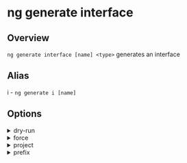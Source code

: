 <!-- Links in /docs/documentation should NOT have `.md` at the end, because they end up in our wiki at release. -->

# ng generate interface

## Overview
`ng generate interface [name] <type>` generates an interface

## Alias
i - `ng generate i [name]`

## Options
<details>
  <summary>dry-run</summary>
  <p>
    <code>--dry-run</code> (alias: <code>-d</code>)
  </p>
  <p>
    Run through without making any changes.
  </p>
</details>
<details>
  <summary>force</summary>
  <p>
    <code>--force</code> (alias: <code>-f</code>)
  </p>
  <p>
    Forces overwriting of files.
  </p>
</details>
<details>
  <summary>project</summary>
  <p>
    <code>--project</code>
  </p>
  <p>
    The name of the project.
  </p>
</details>
<details>
  <summary>prefix</summary>
  <p>
    <code>--prefix</code>
  </p>
  <p>
    Specifies the prefix to use.
  </p>
</details>
